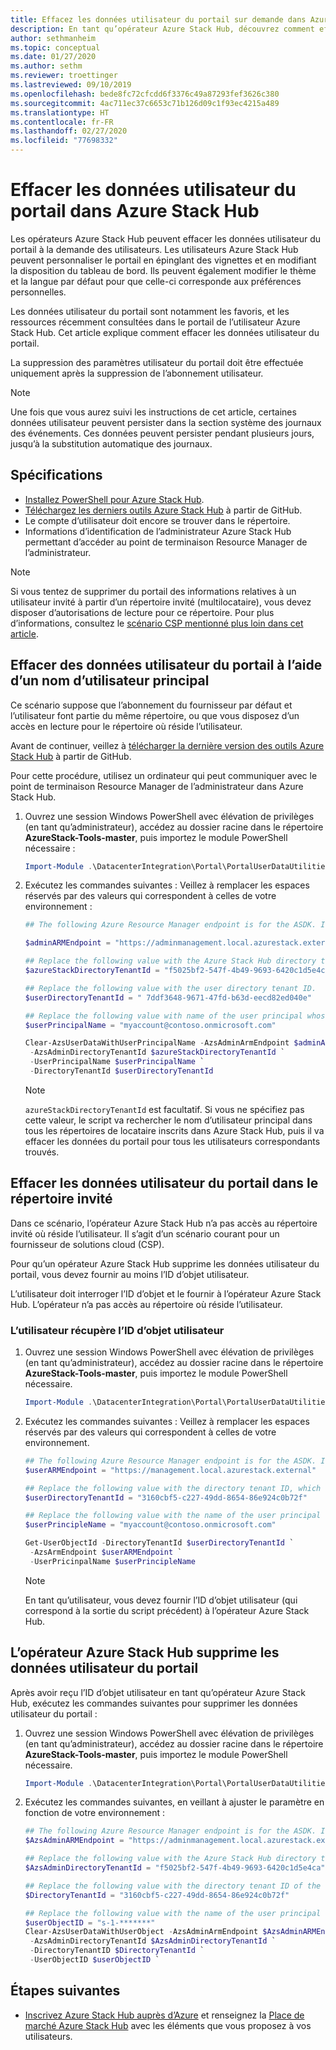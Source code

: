 ```yaml
---
title: Effacez les données utilisateur du portail sur demande dans Azure Stack Hub.
description: En tant qu’opérateur Azure Stack Hub, découvrez comment effacer les données utilisateur du portail lorsque les utilisateurs Azure Stack Hub en font la demande.
author: sethmanheim
ms.topic: conceptual
ms.date: 01/27/2020
ms.author: sethm
ms.reviewer: troettinger
ms.lastreviewed: 09/10/2019
ms.openlocfilehash: bede8fc72cfcdd6f3376c49a87293fef3626c380
ms.sourcegitcommit: 4ac711ec37c6653c71b126d09c1f93ec4215a489
ms.translationtype: HT
ms.contentlocale: fr-FR
ms.lasthandoff: 02/27/2020
ms.locfileid: "77698332"
---
```

# <a name="clear-portal-user-data-from-azure-stack-hub"></a>Effacer les données utilisateur du portail dans Azure Stack Hub

Les opérateurs Azure Stack Hub peuvent effacer les données utilisateur du portail à la demande des utilisateurs. Les utilisateurs Azure Stack Hub peuvent personnaliser le portail en épinglant des vignettes et en modifiant la disposition du tableau de bord. Ils peuvent également modifier le thème et la langue par défaut pour que celle-ci corresponde aux préférences personnelles.

Les données utilisateur du portail sont notamment les favoris, et les ressources récemment consultées dans le portail de l’utilisateur Azure Stack Hub. Cet article explique comment effacer les données utilisateur du portail.

La suppression des paramètres utilisateur du portail doit être effectuée uniquement après la suppression de l’abonnement utilisateur.

> [!NOTE]
> Une fois que vous aurez suivi les instructions de cet article, certaines données utilisateur peuvent persister dans la section système des journaux des événements. Ces données peuvent persister pendant plusieurs jours, jusqu’à la substitution automatique des journaux.

## <a name="requirements"></a>Spécifications

- [Installez PowerShell pour Azure Stack Hub](azure-stack-powershell-install.md).
- [Téléchargez les derniers outils Azure Stack Hub](azure-stack-powershell-download.md) à partir de GitHub.
- Le compte d’utilisateur doit encore se trouver dans le répertoire.
- Informations d’identification de l’administrateur Azure Stack Hub permettant d’accéder au point de terminaison Resource Manager de l’administrateur.

> [!NOTE]
> Si vous tentez de supprimer du portail des informations relatives à un utilisateur invité à partir d’un répertoire invité (multilocataire), vous devez disposer d’autorisations de lecture pour ce répertoire. Pour plus d’informations, consultez le [scénario CSP mentionné plus loin dans cet article](#clear-portal-user-data-in-guest-directory).

## <a name="clear-portal-user-data-using-a-user-principal-name"></a>Effacer des données utilisateur du portail à l’aide d’un nom d’utilisateur principal

Ce scénario suppose que l’abonnement du fournisseur par défaut et l’utilisateur font partie du même répertoire, ou que vous disposez d’un accès en lecture pour le répertoire où réside l’utilisateur.

Avant de continuer, veillez à [télécharger la dernière version des outils Azure Stack Hub](azure-stack-powershell-download.md) à partir de GitHub.

Pour cette procédure, utilisez un ordinateur qui peut communiquer avec le point de terminaison Resource Manager de l’administrateur dans Azure Stack Hub.

1. Ouvrez une session Windows PowerShell avec élévation de privilèges (en tant qu’administrateur), accédez au dossier racine dans le répertoire **AzureStack-Tools-master**, puis importez le module PowerShell nécessaire :

   ```powershell
   Import-Module .\DatacenterIntegration\Portal\PortalUserDataUtilities.psm1
   ```

2. Exécutez les commandes suivantes : Veillez à remplacer les espaces réservés par des valeurs qui correspondent à celles de votre environnement :

   ```powershell
   ## The following Azure Resource Manager endpoint is for the ASDK. If you are in a multinode environment, contact your operator or service provider to get the endpoint.

   $adminARMEndpoint = "https://adminmanagement.local.azurestack.external"

   ## Replace the following value with the Azure Stack Hub directory tenant ID.
   $azureStackDirectoryTenantId = "f5025bf2-547f-4b49-9693-6420c1d5e4ca"

   ## Replace the following value with the user directory tenant ID.
   $userDirectoryTenantId = " 7ddf3648-9671-47fd-b63d-eecd82ed040e"

   ## Replace the following value with name of the user principal whose portal user data is to be cleared.
   $userPrincipalName = "myaccount@contoso.onmicrosoft.com"

   Clear-AzsUserDataWithUserPrincipalName -AzsAdminArmEndpoint $adminARMEndpoint `
    -AzsAdminDirectoryTenantId $azureStackDirectoryTenantId `
    -UserPrincipalName $userPrincipalName `
    -DirectoryTenantId $userDirectoryTenantId
   ```

   > [!NOTE]
   > `azureStackDirectoryTenantId` est facultatif. Si vous ne spécifiez pas cette valeur, le script va rechercher le nom d’utilisateur principal dans tous les répertoires de locataire inscrits dans Azure Stack Hub, puis il va effacer les données du portail pour tous les utilisateurs correspondants trouvés.

## <a name="clear-portal-user-data-in-guest-directory"></a>Effacer les données utilisateur du portail dans le répertoire invité

Dans ce scénario, l’opérateur Azure Stack Hub n’a pas accès au répertoire invité où réside l’utilisateur. Il s’agit d’un scénario courant pour un fournisseur de solutions cloud (CSP).

Pour qu’un opérateur Azure Stack Hub supprime les données utilisateur du portail, vous devez fournir au moins l’ID d’objet utilisateur.

L’utilisateur doit interroger l’ID d’objet et le fournir à l’opérateur Azure Stack Hub. L’opérateur n’a pas accès au répertoire où réside l’utilisateur.

### <a name="user-retrieves-the-user-object-id"></a>L’utilisateur récupère l’ID d’objet utilisateur

1. Ouvrez une session Windows PowerShell avec élévation de privilèges (en tant qu’administrateur), accédez au dossier racine dans le répertoire **AzureStack-Tools-master**, puis importez le module PowerShell nécessaire.

   ```powershell
   Import-Module .\DatacenterIntegration\Portal\PortalUserDataUtilities.psm1
   ```

2. Exécutez les commandes suivantes : Veillez à remplacer les espaces réservés par des valeurs qui correspondent à celles de votre environnement.

   ```powershell
   ## The following Azure Resource Manager endpoint is for the ASDK. If you are in a multinode environment, contact your operator or service provider to get the endpoint.
   $userARMEndpoint = "https://management.local.azurestack.external"

   ## Replace the following value with the directory tenant ID, which contains the user account.
   $userDirectoryTenantId = "3160cbf5-c227-49dd-8654-86e924c0b72f"

   ## Replace the following value with the name of the user principal whose portal user data is to be cleared.
   $userPrincipleName = "myaccount@contoso.onmicrosoft.com"

   Get-UserObjectId -DirectoryTenantId $userDirectoryTenantId `
    -AzsArmEndpoint $userARMEndpoint `
    -UserPricinpalName $userPrincipleName
   ```

   > [!NOTE]
   > En tant qu’utilisateur, vous devez fournir l’ID d’objet utilisateur (qui correspond à la sortie du script précédent) à l’opérateur Azure Stack Hub.

## <a name="azure-stack-hub-operator-removes-the-portal-user-data"></a>L’opérateur Azure Stack Hub supprime les données utilisateur du portail

Après avoir reçu l’ID d’objet utilisateur en tant qu’opérateur Azure Stack Hub, exécutez les commandes suivantes pour supprimer les données utilisateur du portail :

1. Ouvrez une session Windows PowerShell avec élévation de privilèges (en tant qu’administrateur), accédez au dossier racine dans le répertoire **AzureStack-Tools-master**, puis importez le module PowerShell nécessaire.

   ```powershell
   Import-Module .\DatacenterIntegration\Portal\PortalUserDataUtilities.psm1
   ```

2. Exécutez les commandes suivantes, en veillant à ajuster le paramètre en fonction de votre environnement :

   ```powershell
   ## The following Azure Resource Manager endpoint is for the ASDK. If you are in a multinode environment, contact your operator or service provider to get the endpoint.
   $AzsAdminARMEndpoint = "https://adminmanagement.local.azurestack.external"

   ## Replace the following value with the Azure Stack Hub directory tenant ID.
   $AzsAdminDirectoryTenantId = "f5025bf2-547f-4b49-9693-6420c1d5e4ca"
   
   ## Replace the following value with the directory tenant ID of the user to clear.
   $DirectoryTenantId = "3160cbf5-c227-49dd-8654-86e924c0b72f"

   ## Replace the following value with the name of the user principal whose portal user data is to be cleared.
   $userObjectID = "s-1-*******"
   Clear-AzsUserDataWithUserObject -AzsAdminArmEndpoint $AzsAdminARMEndpoint `
    -AzsAdminDirectoryTenantId $AzsAdminDirectoryTenantId `
    -DirectoryTenantID $DirectoryTenantId `
    -UserObjectID $userObjectID `
   ```

## <a name="next-steps"></a>Étapes suivantes

- [Inscrivez Azure Stack Hub auprès d’Azure](azure-stack-registration.md) et renseignez la [Place de marché Azure Stack Hub](azure-stack-marketplace.md) avec les éléments que vous proposez à vos utilisateurs.
